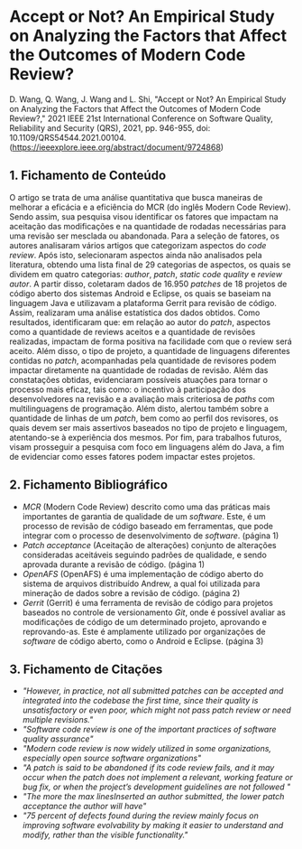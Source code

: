 # Accept or Not? An Empirical Study on Analyzing the Factors that Affect the Outcomes of Modern Code Review?

D. Wang, Q. Wang, J. Wang and L. Shi, "Accept or Not? An Empirical Study on Analyzing the Factors that Affect the Outcomes of Modern Code Review?," 2021 IEEE 21st International Conference on Software Quality, Reliability and Security (QRS), 2021, pp. 946-955, doi: 10.1109/QRS54544.2021.00104. (https://ieeexplore.ieee.org/abstract/document/9724868)

## 1. Fichamento de Conteúdo

O artigo se trata de uma análise quantitativa que busca maneiras de melhorar a eficácia e a eficiência do MCR (do inglês Modern Code Review). Sendo assim, sua pesquisa visou identificar os fatores que impactam na aceitação das modificações e na quantidade de rodadas necessárias para uma revisão ser mesclada ou abandonada. Para a seleção de fatores, os autores analisaram vários artigos que categorizam aspectos do _code review_. Após isto, selecionaram aspectos ainda não analisados pela literatura, obtendo uma lista final de 29 categorias de aspectos, os quais se dividem em quatro categorias:  _author_, _patch_, _static code quality_ e _review  autor_. A partir disso, coletaram dados de 16.950 _patches_ de 18 projetos de código aberto dos sistemas Android e Eclipse, os quais se baseiam na linguagem Java e utilizavam a plataforma Gerrit para revisão de código. Assim, realizaram uma análise estatística dos dados obtidos. Como resultados, identificaram que: em relação ao autor do _patch_, aspectos como a quantidade de reviews aceitos e a quantidade de revisões realizadas, impactam de forma positiva na facilidade com que o review será aceito. Além disso, o tipo de projeto, a quantidade de linguagens diferentes contidas no _patch_, acompanhadas pela quantidade de revisores podem impactar diretamente na quantidade de rodadas de revisão. Além das constatações obtidas, evidenciaram possíveis atuações para tornar o processo mais eficaz, tais como: o incentivo à participação dos desenvolvedores na revisão e a avaliação mais criteriosa de _paths_ com multilinguagens de programação. Além disto, alertou também sobre a quantidade de linhas de um _patch_, bem como ao perfil dos revisores, os quais devem ser mais assertivos baseados no tipo de projeto e linguagem, atentando-se à experiência dos mesmos. Por fim, para trabalhos futuros, visam prosseguir a pesquisa com foco em linguagens além do Java, a fim de evidenciar como esses fatores podem impactar estes projetos.

## 2. Fichamento Bibliográfico  

* _MCR_ (Modern Code Review) descrito como uma das práticas mais importantes de garantia de qualidade de um _software_. Este, é um processo de revisão de código baseado em ferramentas, que pode integrar com o processo de desenvolvimento de _software_. (página 1)
* _Patch acceptance_ (Aceitação de alterações) conjunto de alterações consideradas aceitáveis seguindo padrões de qualidade, e sendo aprovada durante a revisão de código. (página 1)
* _OpenAFS_ (OpenAFS) é uma implementação de código aberto do sistema de arquivos distribuído Andrew, a qual foi utilizada para mineração de dados sobre a revisão de código. (página 2)
* _Gerrit_ (Gerrit) é uma ferramenta de revisão de código para projetos baseados no controle de versionamento _Git_, onde é possível avaliar as modificações de código de um determinado projeto, aprovando e reprovando-as. Este é amplamente utilizado por organizações de _software_ de código aberto, como o Android e Eclipse. (página 3)

## 3. Fichamento de Citações 

* _"However, in practice, not all submitted patches can be accepted and integrated into the codebase the first time, since their quality is unsatisfactory or even poor, which might not pass patch review or need multiple revisions."_ 
* _"Software code review is one of the important practices of software quality assurance"_ 
* _"Modern code review is now widely utilized in some organizations, especially open source software organizations"_
* _"A patch is said to be abandoned if its code review fails, and it may occur when the patch does not implement a relevant, working feature or bug fix, or when the project’s development guidelines are not followed "_ 
* _"The more the max linesInserted an author submitted, the lower patch acceptance the author will have"_
* _"75 percent of defects found during the review mainly focus on improving software evolvability by making it easier to understand and modify, rather than the visible functionality."_


